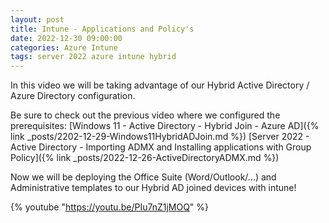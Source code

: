 ```yaml
---
layout: post
title: Intune - Applications and Policy's
date: 2022-12-30 09:00:00
categories: Azure Intune
tags: server 2022 azure intune hybrid
---
```


In this video we will be taking advantage of our Hybrid Active Directory / Azure Directory configuration. 


Be sure to check out the previous video where we configured the prerequisites:
[Windows 11 - Active Directory - Hybrid Join - Azure AD]({% link _posts/2202-12-29-Windows11HybridADJoin.md %})
[Server 2022 - Active Directory - Importing ADMX and Installing applications with Group Policy]({% link _posts/2022-12-26-ActiveDirectoryADMX.md %})

Now we will be deploying the Office Suite (Word/Outlook/...) and Administrative templates to our Hybrid AD joined devices with intune!

{% youtube "https://youtu.be/PIu7nZ1jMOQ" %}
